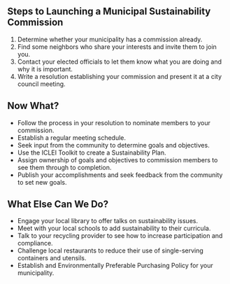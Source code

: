 ## Steps to Launching a Municipal Sustainability Commission
 1. Determine whether your municipality has a commission already.
 2. Find some neighbors who share your interests and invite them to join you.
 3. Contact your elected officials to let them know what you are doing and why it is important.
 4. Write a resolution establishing your commission and present it at a city council meeting.

## Now What?
* Follow the process in your resolution to nominate members to your commission.
* Establish a regular meeting schedule.
* Seek input from the community to determine goals and objectives.
* Use the ICLEI Toolkit to create a Sustainability Plan.
* Assign ownership of goals and objectives to commission members to see them through to completion.
* Publish your accomplishments and seek feedback from the community to set new goals.

## What Else Can We Do?
* Engage your local library to offer talks on sustainability issues.
* Meet with your local schools to add sustainability to their curricula.
* Talk to your recycling provider to see how to increase participation and compliance.
* Challenge local restaurants to reduce their use of single-serving containers and utensils.
* Establish and Environmentally Preferable Purchasing Policy for your municipality.

